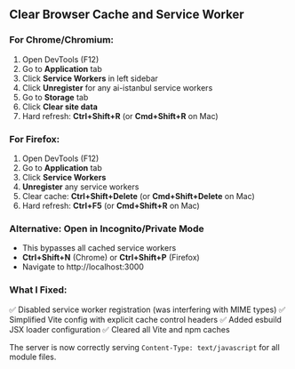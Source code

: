## Clear Browser Cache and Service Worker

### For Chrome/Chromium:
1. Open DevTools (F12)
2. Go to **Application** tab
3. Click **Service Workers** in left sidebar
4. Click **Unregister** for any ai-istanbul service workers
5. Go to **Storage** tab
6. Click **Clear site data**
7. Hard refresh: **Ctrl+Shift+R** (or **Cmd+Shift+R** on Mac)

### For Firefox:
1. Open DevTools (F12) 
2. Go to **Application** tab
3. Click **Service Workers**
4. **Unregister** any service workers
5. Clear cache: **Ctrl+Shift+Delete** (or **Cmd+Shift+Delete** on Mac)
6. Hard refresh: **Ctrl+F5** (or **Cmd+Shift+R** on Mac)

### Alternative: Open in Incognito/Private Mode
- This bypasses all cached service workers
- **Ctrl+Shift+N** (Chrome) or **Ctrl+Shift+P** (Firefox)
- Navigate to http://localhost:3000

### What I Fixed:
✅ Disabled service worker registration (was interfering with MIME types)
✅ Simplified Vite config with explicit cache control headers
✅ Added esbuild JSX loader configuration
✅ Cleared all Vite and npm caches

The server is now correctly serving `Content-Type: text/javascript` for all module files.
